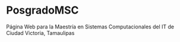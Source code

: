 PosgradoMSC
===========

Página Web para la Maestría en Sistemas Computacionales del IT de Ciudad Victoria, Tamaulipas